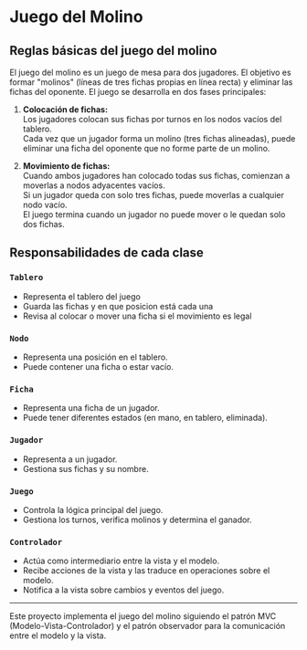 # Juego del Molino

## Reglas básicas del juego del molino

El juego del molino es un juego de mesa para dos jugadores. El objetivo es formar "molinos" (líneas de tres fichas propias en línea recta) y eliminar las fichas del oponente. El juego se desarrolla en dos fases principales:

1. **Colocación de fichas:**  
   Los jugadores colocan sus fichas por turnos en los nodos vacíos del tablero.  
   Cada vez que un jugador forma un molino (tres fichas alineadas), puede eliminar una ficha del oponente que no forme parte de un molino.

2. **Movimiento de fichas:**  
   Cuando ambos jugadores han colocado todas sus fichas, comienzan a moverlas a nodos adyacentes vacíos.  
   Si un jugador queda con solo tres fichas, puede moverlas a cualquier nodo vacío.  
   El juego termina cuando un jugador no puede mover o le quedan solo dos fichas.

## Responsabilidades de cada clase

### `Tablero`
- Representa el tablero del juego
- Guarda las fichas y en que posicion está cada una
- Revisa al colocar o mover una ficha si el movimiento es legal

### `Nodo`
- Representa una posición en el tablero.
- Puede contener una ficha o estar vacío.

### `Ficha`
- Representa una ficha de un jugador.
- Puede tener diferentes estados (en mano, en tablero, eliminada).

### `Jugador`
- Representa a un jugador.
- Gestiona sus fichas y su nombre.

### `Juego`
- Controla la lógica principal del juego.
- Gestiona los turnos, verifica molinos y determina el ganador.

### `Controlador`
- Actúa como intermediario entre la vista y el modelo.
- Recibe acciones de la vista y las traduce en operaciones sobre el modelo.
- Notifica a la vista sobre cambios y eventos del juego.

---

Este proyecto implementa el juego del molino siguiendo el patrón MVC (Modelo-Vista-Controlador) y el patrón observador para la comunicación entre el modelo y la vista.